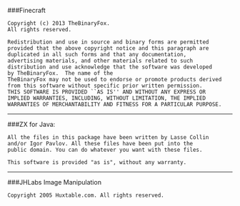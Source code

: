 ###Finecraft

    Copyright (c) 2013 TheBinaryFox.
    All rights reserved.

    Redistribution and use in source and binary forms are permitted
    provided that the above copyright notice and this paragraph are
    duplicated in all such forms and that any documentation,
    advertising materials, and other materials related to such
    distribution and use acknowledge that the software was developed
    by TheBinaryFox.  The name of the
    TheBinaryFox may not be used to endorse or promote products derived
    from this software without specific prior written permission.
    THIS SOFTWARE IS PROVIDED ``AS IS'' AND WITHOUT ANY EXPRESS OR
    IMPLIED WARRANTIES, INCLUDING, WITHOUT LIMITATION, THE IMPLIED
    WARRANTIES OF MERCHANTABILITY AND FITNESS FOR A PARTICULAR PURPOSE.

---

###ZX for Java:

    All the files in this package have been written by Lasse Collin
    and/or Igor Pavlov. All these files have been put into the
    public domain. You can do whatever you want with these files.
    
    This software is provided "as is", without any warranty.

---

###JHLabs Image Manipulation

    Copyright 2005 Huxtable.com. All rights reserved.